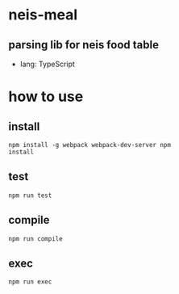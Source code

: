 neis-meal
===


parsing lib for neis food table
---


- lang: TypeScript


# how to use
## install
  <code><pre>npm install -g webpack webpack-dev-server
  npm install</pre></code>

## test
  <code><pre>npm run test</pre></code>

## compile
  <code><pre>npm run compile</pre></code>

## exec
  <code><pre>npm run exec</pre></code>
